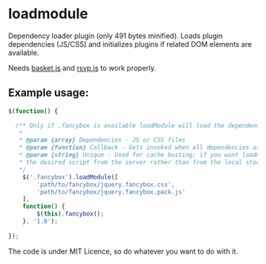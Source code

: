 loadmodule
==========

Dependency loader plugin (only 491 bytes minified). Loads plugin dependencies (JS/CSS) and initializes plugins if related DOM elements are available.

Needs [basket.js](https://github.com/addyosmani/basket.js) and [rsvp.js](https://github.com/tildeio/rsvp.js) to work properly.

## Example usage:

```JavaScript
$(function() {

  /** Only if .fancybox is available loadModule will load the dependencies and invoke the callback
   * 
   * @param {array} Dependencies - JS or CSS files
   * @param {function} Callback - Gets invoked when all dependencies are loaded
   * @param {string} Unique - Used for cache busting; if you want loadmodule to fetch
   * the desired script from the server rather than from the local storage change this value
   */
	$('.fancybox').loadModule([
		'path/to/fancybox/jquery.fancybox.css', 
		'path/to/fancybox/jquery.fancybox.pack.js'
	],
	function() {
		$(this).fancybox();
	}, '1.0');
	
});
```

The code is under MIT Licence, so do whatever you want to do with it.
